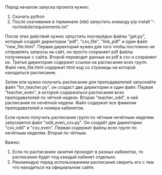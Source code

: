 Перед началом запуска проекта нужно:
1) Скачать python
2) После скачивания в терминале (ide) запустить команду pip install "-rschedule/requirements.txt"

После этих действий нужно запустить поочерёдно файлы "get.py",
который создаёт директории "pdf", "csv_file", "link_pdf" и один файл "new_file.html".
Первая директория нужен для того чтобы постоянно не отправлять запросы на сайт,
он просто сохраняет pdf файлы полученные с сайта.
Второй переводит данные из pdf в csv и сохраняет их.
Третья директория содержит ссылки на расписания всех групп.
Файл new_file.html содержит html код со страницы на которой находиться расписание.

Затем ели нужно получить расписание для преподавателей запускайте файл "for_teacher.py",
он создаст две директории и один файл:
Первая "teacher_even", в которой содержаться расписания всех преподавателей по чётной недели.
Вторая "teacher_odd", в ней расписания по нечётной недели.
Файл содержит все фамилии преподавателей и номера кабинетов.

Если нужно получить расписания групп по чётным нечётным неделям запускается файл "odd_even_csv.py".
Он создаёт две директории "csv_odd" и "csv_even".
Первая содержит файлы всех групп по нечётным неделям.
Вторая по чётным.

Важно:
1) Если по расписанию занятия проходят в разных кабинетах, то расписание будет под каждый кабинет отдельно.
2) Рекомендую перед использованием расписания сверить его с тем что находиться на официальном сайте.